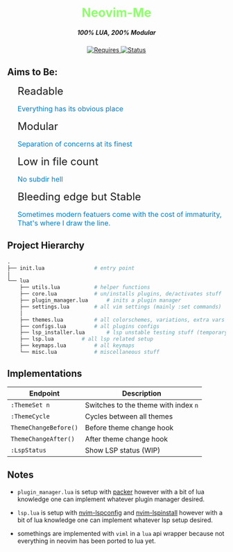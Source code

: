 <style>
:root { --acc: #8FFF6D; --info: #007EC6; }
.header { text-align: center; }
.title { color: var(--acc); }
.list li { list-style: none; }
.list li span { font-size: 24px; }
.list li p { font-size: 16px; color: var(--info) }
</style>

<div class="header">
<h1 class="title"> Neovim-Me </h1>
<h5> 100% LUA, 200% Modular </h5>

<a target="_blank" href="https://neovim.io"> ![Requires](https://img.shields.io/badge/requires-neovim%200.5%2B-green?style=flat-square&logo=neovim) </a>
<a href="#wip"> ![Status](https://img.shields.io/badge/status-WIP-informational?style=flat-square) </a>
</div>

<!-- ## TL;DR Summary -->
## Aims to Be:

<ul class="list">
	<li> <span>Readable<span> <p>Everything has its obvious place<p> </li>
	<li> <span>Modular<span> <p>Separation of concerns at its finest<p> </li>
	<li> <span>Low in file count<span> <p>No subdir hell<p> </li>
	<li> <span>Bleeding edge but Stable<span> <p>Sometimes modern featuers come with the cost of immaturity, That's where I draw the line.<p> </li>
</ul>

## Project Hierarchy
```python
.
├── init.lua				# entry point
│
└── lua
	├── utils.lua			# helper functions
	├── core.lua			# un/installs plugins, de/activates stuff
   	├── plugin_manager.lua		# inits a plugin manager
   	├── settings.lua		# all vim settings (mainly :set commands)
	│
   	├── themes.lua			# all colorschemes, variations, extra vars
	├── configs.lua			# all plugins configs
	├── lsp_installer.lua		# lsp unstable testing stuff (temporary)
	├── lsp.lua			# all lsp related setup
   	├── keymaps.lua			# all keymaps
   	└── misc.lua			# miscellaneous stuff
```

## Implementations

| Endpoint				| Description							|
| --------------------- | -------------------------------------	|
| `:ThemeSet n`			| Switches to the theme with index `n`	|
| `:ThemeCycle`			| Cycles between all themes				|
| `ThemeChangeBefore()` | Before theme change hook				|
| `ThemeChangeAfter()`	| After theme change hook				|
| `:LspStatus`			| Show LSP status (WIP)					|

## Notes
- `plugin_manager.lua` is setup with [packer](https://github.com/wbthomason/packer.nvim)
however with a bit of lua knowledge one can implement whatever plugin manager desired.

- `lsp.lua` is setup with
[nvim-lspconfig](https://github.com/neovim/nvim-lspconfig/blob/master/CONFIG.md) and
[nvim-lspinstall](https://github.com/kabouzeid/nvim-lspinstall#bundled-installers)
however with a bit of lua knowledge one can implement whatever lsp setup desired.

- somethings are implemented with `viml` in a `lua` api wrapper because not everything in neovim has been ported to lua yet.

